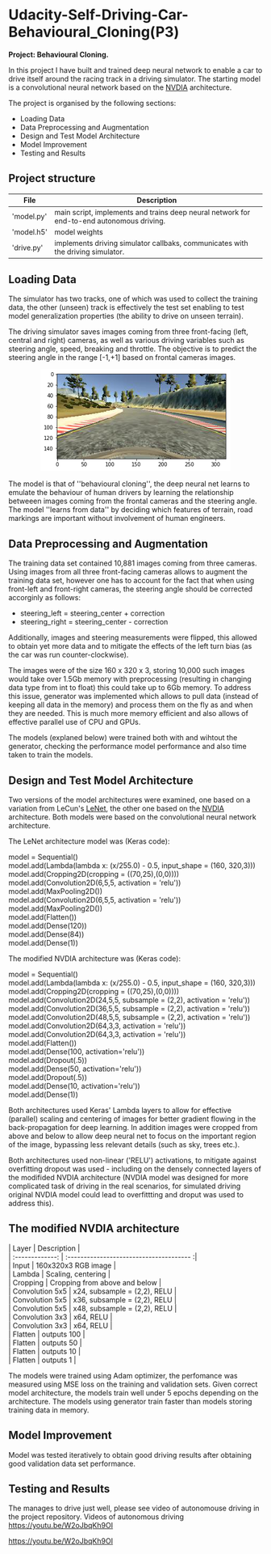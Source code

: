 # Udacity-Self-Driving-Car-Behavioural_Cloning(P3)

**Project: Behavioural Cloning.**

In this project I have built and trained deep neural network to enable a car to drive itself around the racing track in a driving simulator. The starting model is a convolutional neural network based on the [NVDIA](https://arxiv.org/pdf/1704.07911.pdf) architecture.

The project is organised by the following sections:
* Loading Data
* Data Preprocessing and Augmentation
* Design and Test Model Architecture
* Model Improvement
* Testing and Results

## Project structure

|      File       |               Description                                                                                            |
|---------------- |----------------------------------------------------------------------------------------------------------------------|
|   'model.py'    | main script, implements and trains deep neural network for end-to-end autonomous driving.                            |              
|   'model.h5'    | model weights                                                                                                        |
|   'drive.py'    | implements driving simulator callbaks, communicates with the driving simulator.                                      |

## Loading Data
The simulator has two tracks, one of which was used to collect the training data, the other (unseen) track is effectively the test set enabling to test model generalization properties (the ability to drive on unseen terrain).

The driving simulator saves images coming from three front-facing (left, central and right) cameras, as well as various driving variables such as steering angle, speed, breaking and throttle. The objective is to predict the steering angle in the range [-1,+1] based on frontal cameras images.

<p align="center">
  <img src="images/front_camera_image.png" alt="Front camera image"/>
</p>

The model is that of ''behavioural cloning'', the deep neural net learns to emulate the behaviour of human drivers by learning the relationship betweeen images coming from the frontal cameras and the steering angle. The model ''learns from data'' by deciding which features of terrain, road markings are important without involvement of human engineers.

## Data Preprocessing and Augmentation
The training data set contained 10,881 images coming from three cameras. Using images from all three front-facing cameras allows to augment the training data set, however one has to account for the fact that when using front-left and front-right cameras, the steering angle should be corrected accorginly as follows:

* steering_left = steering_center + correction
* steering_right = steering_center - correction
 
Additionally, images and steering measurements were flipped, this allowed to obtain yet more data and to mitigate the effects of the left turn bias (as the car was run counter-clockwise).

The images were of the size 160 x 320 x 3, storing 10,000 such images would take over 1.5Gb memory with preprocessing (resulting in changing data type from int to float) this could take up to 6Gb memory. To address this issue, generator was implemented which allows to pull data (instead of keeping all data in the memory) and process them on the fly as and when they are needed. This is much more memory efficient and also allows of effective parallel use of CPU and GPUs.

The models (explaned below) were trained both with and wihtout the generator, checking the performance model performance and also time taken to train the models.


## Design and Test Model Architecture

Two versions of the model architectures were examined, one based on a variation from LeCun's [LeNet](http://yann.lecun.com/exdb/lenet/), the other one based on the [NVDIA](https://arxiv.org/pdf/1704.07911.pdf) architecture. Both models were based on the convolutional neural network architecture.

The LeNet architecture model was (Keras code):

model = Sequential()<br />
model.add(Lambda(lambda x: (x/255.0) - 0.5, input_shape = (160, 320,3)))<br /> 
model.add(Cropping2D(cropping = ((70,25),(0,0))))<br />
model.add(Convolution2D(6,5,5, activation = 'relu'))<br />
model.add(MaxPooling2D())<br />
model.add(Convolution2D(6,5,5, activation = 'relu'))<br />
model.add(MaxPooling2D())<br />
model.add(Flatten())<br />
model.add(Dense(120))<br />
model.add(Dense(84))<br />
model.add(Dense(1))<br />

The modified NVDIA architecture was (Keras code):

model = Sequential()<br />
model.add(Lambda(lambda x: (x/255.0) - 0.5, input_shape = (160, 320,3)))<br />
model.add(Cropping2D(cropping = ((70,25),(0,0))))<br />
model.add(Convolution2D(24,5,5, subsample = (2,2), activation = 'relu'))<br />
model.add(Convolution2D(36,5,5, subsample = (2,2), activation = 'relu'))<br />
model.add(Convolution2D(48,5,5, subsample = (2,2), activation = 'relu'))<br />
model.add(Convolution2D(64,3,3, activation = 'relu'))<br />
model.add(Convolution2D(64,3,3, activation = 'relu'))<br />
model.add(Flatten())<br />
model.add(Dense(100, activation='relu'))<br />
model.add(Dropout(.5))<br />
model.add(Dense(50, activation='relu'))<br />
model.add(Dropout(.5))<br />
model.add(Dense(10, activation='relu'))<br />
model.add(Dense(1))<br />

Both architectures used Keras' Lambda layers to allow for effective (parallel) scaling and centering of images for better gradient flowing in the back-propagation for deep learning. In addition images were cropped from above and below to allow deep neural net to focus on the important region of the image, bypassing less relevant details (such as sky, trees etc.).

Both architectures used non-linear ('RELU') activations, to mitigate against overfitting dropout was used - including on the densely connected layers of the modifided NVDIA architecture (NVDIA model was designed for more complicated task of driving in the real scenarios, for simulated driving original NVDIA model could lead to overfittting and droput was used to address this).


## The modified NVDIA architecture


|      Layer      |               Description                |<br />
| :-------------: | :-------------------------------------- :|<br />
|      Input      |        160x320x3 RGB image               |<br />
|      Lambda     |        Scaling, centering                |<br />
|      Cropping   |        Cropping from above and below     |<br />
| Convolution 5x5 |        x24, subsample = (2,2), RELU      |<br />
| Convolution 5x5 |        x36, subsample = (2,2), RELU      |<br />
| Convolution 5x5 |        x48, subsample = (2,2), RELU      |<br />
| Convolution 3x3 |        x64, RELU                         |<br />
| Convolution 3x3 |        x64, RELU                         |<br />
|      Flatten    |        outputs 100                       |<br />
|      Flatten    |        outputs 50                        |<br />
|      Flatten    |        outputs 10                        |<br />
|      Flatten    |        outputs 1                         |<br />

The models were trained using Adam optimizer, the perfomance was measured using MSE loss on the training and validation sets. Given correct model architecture, the models train well under 5 epochs depending on the architecture. The models using generator train faster than models storing training data in memory.

## Model Improvement

Model was tested iteratively to obtain good driving results after obtaining good validation data set performance.

## Testing and Results

The manages to drive just well, please see video of autonomouse driving in the project repository. Videos of autonomous driving https://youtu.be/W2oJbqKh9OI

https://youtu.be/W2oJbqKh9OI




